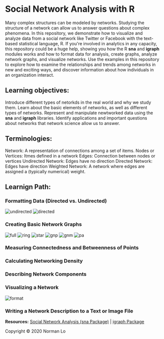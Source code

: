 # Social Network Analysis with R
Many complex structures can be modeled by networks. Studying the structure of a network can allow us to answer questions about complex phenomena. In this repository, we demonstrate how to visualize and analyze data from a social network like Twitter or Facebook with the text-based statistical language, R. If you're involved in analytics in any capacity, this repository could be a huge help, showing you how the R **sna** and **igraph** modules works and how to format data for analysis, create graphs, analyze network graphs, and visualize networks. Use the examples in this repository to explore how to examine the relationships and trends among networks in new and exciting ways, and discover information about how individuals in an organization interact.

## Learning objectives:
Introduce different types of netorkds in the real world and why we study them. Learn about the basic elements of networks, as well as different types of networks. Represent and manipulate newtworked data using the **sna** and **igraph** libraries. Identify applications and important questions about networks that network science allow us to answer.

## Terminologies:
Network: A representation of connections among a set of items.
Nodes or Vertices: Itmes defined in a network
Edges: Connection between nodes or vertices
Undirected Network: Edges have no direction
Directed Network: Edges have direction
Weighted Network: A network where edges are assigned a (typically numerical) weight.

## Learnign Path:

### Formatting Data (Directed vs. Undirected)

![undirected](/images/undirected.png)
![directed](/images/directed.png)


### Creating Basic Network Graphs

![full](/images/full.png)
![ring](/images/ring.png)
![star](/images/star.png)
![gnp](/images/gnp.png)
![gnm](/images/gnm.png)
![pa](/images/pa.png)

### Measuring Connectedness and Betweenness of Points

### Calculating Networking Density

### Describing Network Components

### Visualizing a Network

![format](/images/gnp_format.png)

### Writing a Network Description to a Text or Image File


**Resources:**  [Social Network Analysis (sna Package)](https://www.rdocumentation.org/packages/sna/versions/2.5)  |  [igraph Package](https://igraph.org/r/)

Copyright © 2020 Norman Lo

